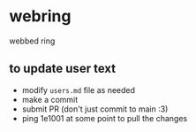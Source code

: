 # webring
webbed ring

## to update user text
-	modify `users.md` file as needed
- make a commit
- submit PR (don't just commit to main :3)
- ping 1e1001 at some point to pull the changes
